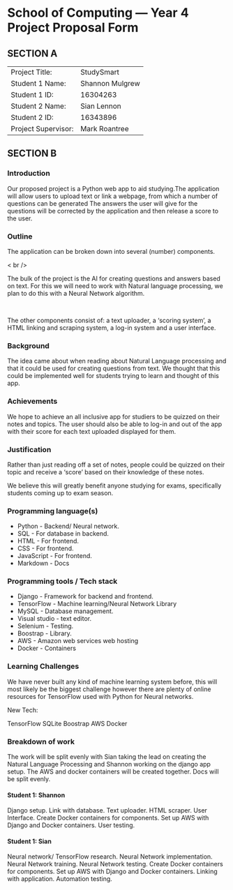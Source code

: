 
# School of Computing &mdash; Year 4 Project Proposal Form


## SECTION A

|                     |                   |
|---------------------|-------------------|
|Project Title:       | StudySmart            |
|Student 1 Name:      | Shannon Mulgrew   |
|Student 1 ID:        | 16304263            |
|Student 2 Name:      | Sian   Lennon         |
|Student 2 ID:        | 16343896            |
|Project Supervisor:  | Mark Roantree            |



## SECTION B

### Introduction

Our proposed project is a Python web app to aid studying.The application will allow users to upload text or link a webpage, from which a number of questions can be generated  The answers the user will give for the questions will be corrected by the application and then release a score to the user.

### Outline

The application can be broken down into several (number) components.

< br />

The bulk of the project is the AI for creating questions and answers based on text. For this we will need to work with Natural language processing, we plan to do this with a Neural Network algorithm. 


<br />

The other components consist of: a text uploader, a ‘scoring system’, a HTML linking and scraping system, a log-in system and a user interface.


### Background

The idea came about when reading about Natural Language processing and that it could be used for creating questions from text. We thought that this could be implemented well for students trying to learn and thought of this app.

### Achievements

We hope to achieve an all inclusive app for studiers to be quizzed on their notes and topics. The user should also be able to log-in and out of the app with their score for each text uploaded displayed for them.



### Justification

Rather than just reading off a set of notes, people could be quizzed on their topic and receive a ‘score’ based on their knowledge of these notes.

We believe this will greatly benefit anyone studying for exams, specifically students coming up to exam season.

### Programming language(s)

- Python - Backend/ Neural network.
- SQL - For database in backend.
- HTML - For frontend.
- CSS - For frontend.
- JavaScript - For frontend.
- Markdown - Docs

### Programming tools / Tech stack

- Django - Framework for backend and frontend.
- TensorFlow - Machine learning/Neural Network Library
- MySQL - Database management.
- Visual studio - text editor.
- Selenium - Testing.
- Boostrap - Library.
- AWS - Amazon web services web hosting
- Docker - Containers


### Learning Challenges

We have never built any kind of machine learning system before, this will most likely be the biggest challenge however there are plenty of online resources for TensorFlow used with Python for Neural networks.



New Tech:

TensorFlow
SQLite
Boostrap
AWS
Docker


### Breakdown of work

The work will be split evenly with Sian taking the lead on creating the Natural Language Processing and Shannon working on the django app setup. The AWS and docker containers will be created together. Docs will be split evenly.


#### Student 1: Shannon

Django setup.
Link with database.
Text uploader.
HTML scraper.
User Interface.
Create Docker containers for components.
Set up AWS with Django and Docker containers.
User testing.


#### Student 1: Sian

Neural network/ TensorFlow research.
Neural Network implementation.
Neural Network training.
Neural Network testing.
Create Docker containers for components.
Set up AWS with Django and Docker containers.
Linking with application.
Automation testing.
